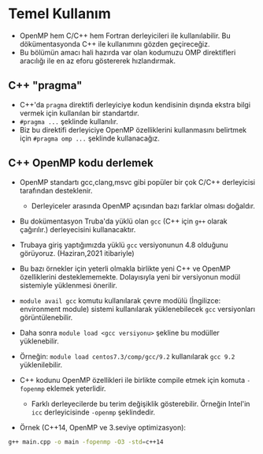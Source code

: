 # Temel Kullanım

- OpenMP hem C/C++ hem Fortran derleyicileri ile kullanılabilir. Bu dökümentasyonda C++ ile kullanımını gözden geçireceğiz.
- Bu bölümün amacı hali hazırda var olan kodumuzu OMP direktifleri aracılığı ile en az eforu göstererek hızlandırmak.

## C++ "pragma"

- C++'da `pragma` direktifi derleyiciye kodun kendisinin dışında ekstra bilgi vermek için kullanılan bir standartdır.
- `#pragma ...` şeklinde kullanılır.
- Biz bu direktifi derleyiciye OpenMP özelliklerini kullanmasını belirtmek için `#pragma omp ...` şeklinde kullanacağız.

## C++ OpenMP kodu derlemek

- OpenMP standartı gcc,clang,msvc gibi popüler bir çok C/C++ derleyicisi tarafından desteklenir.
	- Derleyiceler arasında OpenMP açısından bazı farklar olması doğaldır.
- Bu dokümentasyon Truba'da yüklü olan `gcc` (C++ için `g++` olarak çağırılır.) derleyecisini kullanacaktır.


- Trubaya giriş yaptığımızda yüklü `gcc` versiyonunun 4.8 olduğunu görüyoruz. (Haziran,2021 itibariyle)
- Bu bazı örnekler için yeterli olmakla birlikte yeni C++ ve OpenMP özelliklerini desteklememekte. Dolayısıyla yeni bir versiyonun modül sistemiyle yüklenmesi önerilir.
- `module avail gcc` komutu kullanılarak çevre modülü (İngilizce: environment module) sistemi kullanılarak yüklenebilecek `gcc` versiyonları görüntülenebilir.
- Daha sonra `module load <gcc versiyonu>` şekline bu modüller yüklenebilir. 
- Örneğin: `module load centos7.3/comp/gcc/9.2` kullanılarak `gcc 9.2` yüklenilebilir. 


- C++ kodunu OpenMP özellikleri ile birlikte compile etmek için komuta `-fopenmp` eklemek yeterlidir.
	- Farklı derleyecilerde bu terim değişiklik gösterebilir. Örneğin Intel'in `icc` derleyicisinde `-openmp` şeklindedir.

- Örnek (C++14, OpenMP ve 3.seviye optimizasyon):

``` bash
g++ main.cpp -o main -fopenmp -O3 -std=c++14
```
